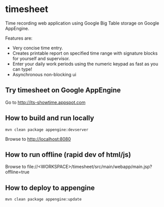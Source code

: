 timesheet
=========

Time recording web application using Google Big Table storage on Google AppEngine. 

Features are:

* Very concise time entry.
* Creates printable report on specified time range with signature blocks for yourself and supervisor.
* Enter your daily work periods using the numeric keypad as fast as you can type!
* Asynchronous non-blocking ui

Try timesheet on Google AppEngine
----------------------------------
Go to http://its-showtime.appspot.com

How to build and run locally
-----------------------------
    mvn clean package appengine:devserver

Browse to [http://localhost:8080](http://localhost:8080)

    

How to run offline (rapid dev of html/js)
------------------------------------------

Browse to file://&lt;WORKSPACE&gt;/timesheet/src/main/webapp/main.jsp?offline=true

How to deploy to appengine
----------------------------
    mvn clean package appengine:update


